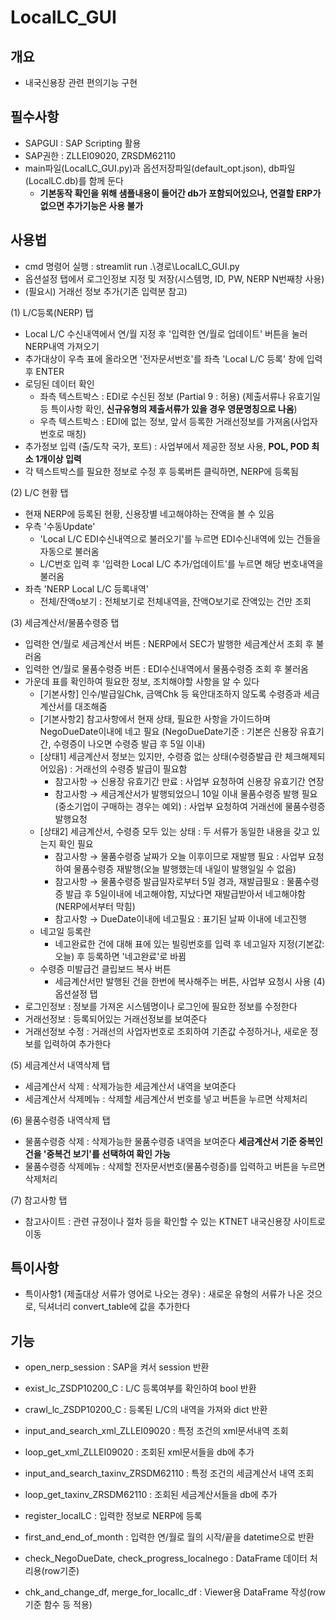 # LocalLC_GUI

## 개요
- 내국신용장 관련 편의기능 구현

## 필수사항
- SAPGUI : SAP Scripting 활용
- SAP권한 : ZLLEI09020, ZRSDM62110
- main파일(LocalLC_GUI.py)과 옵션저장파일(default_opt.json), db파일(LocalLC.db)를 함께 둔다
  - **기본동작 확인을 위해 샘플내용이 들어간 db가 포함되어있으나, 연결할 ERP가 없으면 추가기능은 사용 불가**

## 사용법
- cmd 명령어 실행 : streamlit run .\경로\LocalLC_GUI.py
- 옵션설정 탭에서 로그인정보 지정 및 저장(시스템명, ID, PW, NERP N번째창 사용)
- (필요시) 거래선 정보 추가(기존 입력분 참고)

(1) L/C등록(NERP) 탭
- Local L/C 수신내역에서 연/월 지정 후 '입력한 연/월로 업데이트' 버튼을 눌러 NERP내역 가져오기
- 추가대상이 우측 표에 올라오면 '전자문서번호'를 좌측 'Local L/C 등록' 창에 입력 후 ENTER
- 로딩된 데이터 확인
  - 좌측 텍스트박스 : EDI로 수신된 정보 (Partial 9 : 허용)
    (제출서류나 유효기일 등 특이사항 확인, **신규유형의 제출서류가 있을 경우 영문명칭으로 나옴**)
  - 우측 텍스트박스 : EDI에 없는 정보, 앞서 등록한 거래선정보를 가져옴(사업자번호로 매칭)
- 추가정보 입력 (출/도착 국가, 포트) : 사업부에서 제공한 정보 사용, **POL, POD 최소 1개이상 입력**
- 각 텍스트박스를 필요한 정보로 수정 후 등록버튼 클릭하면, NERP에 등록됨

(2) L/C 현황 탭
- 현재 NERP에 등록된 현황, 신용장별 네고해야하는 잔액을 볼 수 있음
- 우측 '수동Update'
  - 'Local L/C EDI수신내역으로 불러오기'를 누르면 EDI수신내역에 있는 건들을 자동으로 불러옴
  - L/C번호 입력 후 '입력한 Local L/C 추가/업데이트'를 누르면 해당 번호내역을 불러옴
- 좌측 'NERP Local L/C 등록내역'
  - 전체/잔액o보기 : 전체보기로 전체내역을, 잔액O보기로 잔액있는 건만 조회
 
(3) 세금계산서/물품수령증 탭
- 입력한 연/월로 세금계산서 버튼 : NERP에서 SEC가 발행한 세금계산서 조회 후 불러옴
- 입력한 연/월로 물품수령증 버튼 : EDI수신내역에서 물품수령증 조회 후 불러옴
- 가운데 표를 확인하여 필요한 정보, 조치해야할 사항을 알 수 있다
  - [기본사항] 인수/발급일Chk, 금액Chk 등 육안대조하지 않도록 수령증과 세금계산서를 대조해줌
  - [기본사항2] 참고사항에서 현재 상태, 필요한 사항을 가이드하며 NegoDueDate이내에 네고 필요
    (NegoDueDate기준 : 기본은 신용장 유효기간, 수령증이 나오면 수령증 발급 후 5일 이내)
  - [상태1] 세금계산서 정보는 있지만, 수령증 없는 상태(수령증발급 란 체크해제되어있음) : 거래선의 수령증 발급이 필요함
    - 참고사항 → 신용장 유효기간 만료
      : 사업부 요청하여 신용장 유효기간 연장
    - 참고사항 → 세금계산서가 발행되었으니 10일 이내 물품수령증 발행 필요(중소기업이 구매하는 경우는 예외)
      : 사업부 요청하여 거래선에 물품수령증 발행요청
  - [상태2] 세금계산서, 수령증 모두 있는 상태 : 두 서류가 동일한 내용을 갖고 있는지 확인 필요
    - 참고사항 → 물품수령증 날짜가 오늘 이후이므로 재발행 필요
      : 사업부 요청하여 물품수령증 재발행(오늘 발행했는데 내일이 발행일일 수 없음)
    - 참고사항 → 물품수령증 발급일자로부터 5일 경과, 재발급필요
      : 물품수령증 발급 후 5일이내에 네고해야함, 지났다면 재발급받아서 네고해야함(NERP에서부터 막힘)
    - 참고사항 → DueDate이내에 네고필요
      : 표기된 날짜 이내에 네고진행
  - 네고일 등록란
    - 네고완료한 건에 대해 표에 있는 빌링번호를 입력 후 네고일자 지정(기본값:오늘) 후 등록하면 '네고완료'로 바뀜
  - 수령증 미발급건 클립보드 복사 버튼
    - 세금계산서만 발행된 건을 한번에 복사해주는 버튼, 사업부 요청시 사용
(4) 옵션설정 탭
- 로그인정보 : 정보를 가져온 시스템명이나 로그인에 필요한 정보를 수정한다
- 거래선정보 : 등록되어있는 거래선정보를 보여준다
- 거래선정보 수정 : 거래선의 사업자번호로 조회하여 기존값 수정하거나, 새로운 정보를 입력하여 추가한다

(5) 세금계산서 내역삭제 탭
- 세금계산서 삭제 : 삭제가능한 세금계산서 내역을 보여준다
- 세금계산서 삭제메뉴 : 삭제할 세금계산서 번호를 넣고 버튼을 누르면 삭제처리

(6) 물품수령증 내역삭제 탭
- 물품수령증 삭제 : 삭제가능한 물품수령증 내역을 보여준다
                  **세금계산서 기준 중복인 건을 '중복건 보기'를 선택하여 확인 가능**
- 물품수령증 삭제메뉴 : 삭제할 전자문서번호(물품수령증)를 입력하고 버튼을 누르면 삭제처리

(7) 참고사항 탭
- 참고사이트 : 관련 규정이나 절차 등을 확인할 수 있는 KTNET 내국신용장 사이트로 이동
  
## 특이사항
- 특이사항1 (제출대상 서류가 영어로 나오는 경우)
  : 새로운 유형의 서류가 나온 것으로, 딕셔너리 convert_table에 값을 추가한다

## 기능
- open_nerp_session : SAP을 켜서 session 반환
- exist_lc_ZSDP10200_C : L/C 등록여부를 확인하여 bool 반환
- crawl_lc_ZSDP10200_C : 등록된 L/C의 내역을 가져와 dict 반환
- input_and_search_xml_ZLLEI09020 : 특정 조건의 xml문서내역 조회
- loop_get_xml_ZLLEI09020 : 조회된 xml문서들을 db에 추가
- input_and_search_taxinv_ZRSDM62110 : 특정 조건의 세금계산서 내역 조회
- loop_get_taxinv_ZRSDM62110 : 조회된 세금계산서들을 db에 추가
- register_localLC : 입력한 정보로 NERP에 등록
  
- first_and_end_of_month : 입력한 연/월로 월의 시작/끝을 datetime으로 반환
  
- check_NegoDueDate, check_progress_localnego : DataFrame 데이터 처리용(row기준)
- chk_and_change_df, merge_for_locallc_df : Viewer용 DataFrame 작성(row기준 함수 등 적용)
